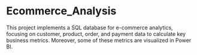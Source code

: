 # Ecommerce_Analysis
This project implements a SQL database for e-commerce analytics, focusing on customer, product, order, and payment data to calculate key business metrics. Moreover, some of these metrics are visualized in Power BI.
